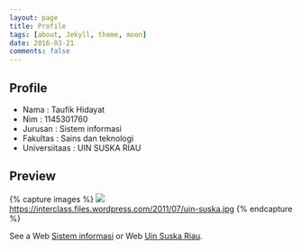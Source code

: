 ```yaml
---
layout: page
title: Profile
tags: [about, Jekyll, theme, moon]
date: 2016-03-21
comments: false
---  
```

## Profile
* Nama              : Taufik Hidayat
* Nim               : 1145301760
* Jurusan           : Sistem informasi
* Fakultas          : Sains dan teknologi
* Universiitaas     : UIN SUSKA RIAU

## Preview
{% capture images %}
<a href="https://uin-suska.ac.id/wp-content/uploads/2015/09/Perpustakaan-660x330.jpg">
<img src="https://fst.uin-suska.ac.id/wp-content/uploads/2015/09/gerbang-uin-copy.jpg"></a>
https://interclass.files.wordpress.com/2011/07/uin-suska.jpg
{% endcapture %}

See a Web [Sistem informasi](http://Sif.uin-suska.ac.id) or Web [Uin Suska Riau](https://uin-suska.ac.id).
